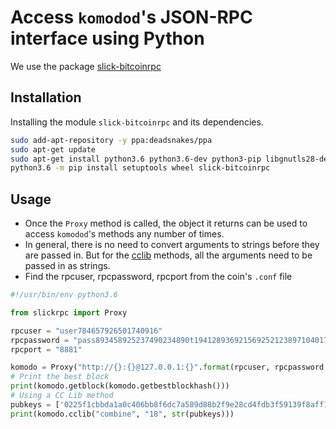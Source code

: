 # Access `komodod`'s JSON-RPC interface using Python

We use the package [slick-bitcoinrpc](https://github.com/barjomet/slick-bitcoinrpc)

## Installation

Installing the module `slick-bitcoinrpc` and its dependencies.

```bash
sudo add-apt-repository -y ppa:deadsnakes/ppa
sudo apt-get update
sudo apt-get install python3.6 python3.6-dev python3-pip libgnutls28-dev libssl-dev
python3.6 -m pip install setuptools wheel slick-bitcoinrpc
```

## Usage

- Once the `Proxy` method is called, the object it returns can be used to access `komodod`'s methods any number of times.
- In general, there is no need to convert arguments to strings before they are passed in. But for the [cclib](../basic-docs/komodo-api/cclib.html) methods, all the arguments need to be passed in as strings.
- Find the rpcuser, rpcpassword, rpcport from the coin's `.conf` file

```python
#!/usr/bin/env python3.6

from slickrpc import Proxy

rpcuser = "user784657926501740916"
rpcpassword = "pass893458925237490234890t1941289369215692521238971040172t012039760782t5712d"
rpcport = "8881"

komodo = Proxy("http://{}:{}@127.0.0.1:{}".format(rpcuser, rpcpassword, rpcport))
# Print the best block
print(komodo.getblock(komodo.getbestblockhash()))
# Using a CC Lib method
pubkeys = ['0225f1cbbda1a0c406bb8f6dc7a589d88b2f9e28cd4fdb3f59139f8aff1f5d270a', '02d3431950c2f0f9654217b6ce3d44468d3a9ca7255741767fdeee7c5ec6b47567']
print(komodo.cclib("combine", "18", str(pubkeys)))
```
